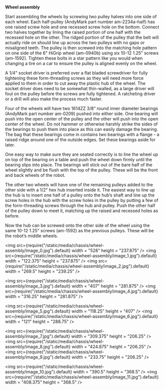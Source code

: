 **Wheel assembly**

Start assembling the wheels by screwing two pulley halves into one side of each wheel. Each half-pulley (AndyMark part number am-2234a-half) has one raised screw hole and one recessed screw hole on the bottom. Connect two halves together by lining the raised portion of one half with the recessed hole on the other. The ridged portion of the pulley that the belt will actually ride on should line up across the two pulleys with no gaps or misaligned teeth. The pulley is then screwed into the matching hole pattern on one side of the 6" HiGrip wheel (am-0940b) using six 10-12 1.25” screws (am-1592). Tighten these bolts in a star pattern like you would when changing a tire on a car to ensure the pulley is aligned evenly on the wheel.

A 1/4" socket driver is preferred over a flat bladed screwdriver for fully tightening these form-threading screws as they will need more force applied to them in order to cut away the plastic hub of the wheel. The socket driver does need to be somewhat thin-walled, as a large driver will foul on the pulley before the screws are fully tightened. A ratcheting driver or a drill will also make the process much faster.

Four of the wheels will have two 1614ZZ 3/8" round inner diameter bearings (AndyMark part number am-0209) pushed into either side. One bearing will push into the open center of the pulley and the other will push into the open center of the wheel. Do not hammer or otherwise harshly strike the sides of the bearings to push them into place as this can easily damage the bearing. The bag that these bearings come in contains two bearings with a flange - a raised ridge around one of the outside edges. Set these bearings aside for later.

One easy way to make sure they are seated correctly is to line the wheel up on top of the bearing on a table and push the wheel down firmly until the bearing slips into place. The bearings will stick out of the bare half of the wheel slightly and be flush with the top of the pulley. These will be the front and back wheels of the robot.

The other two wheels will have one of the remaining pulleys added to the other side with a 1/2" hex hub inserted inside it. The easiest way to line up the hub is to insert one half of a pulley onto the hub’s shaft and line up the screw holes in the hub with the screw holes in the pulley by putting a few of the form-threading screws through the hub and pulley. Push the other half of the pulley down to meet it, matching up the raised and recessed holes as before. 

Now the hub can be screwed onto the other side of the wheel using the same 10-12 1.25" screws (am-1592) as the previous pulleys. These will be the robot’s middle wheels.




<img src={require("/static/media/chassis/wheel-assembly/image_0.jpg").default} width = "528" height = "237.875" />
<img src={require("/static/media/chassis/wheel-assembly/image_1.jpg").default} width = "122.375" height = "237.875" />
<img src={require("/static/media/chassis/wheel-assembly/image_2.jpg").default} width = "269.5" height = "239.25" />


<img src={require("/static/media/chassis/wheel-assembly/image_3.jpg").default} width = "407" height = "281.875" />
<img src={require("/static/media/chassis/wheel-assembly/image_4.jpg").default} width = "316.25" height = "281.875" />


<img src={require("/static/media/chassis/wheel-assembly/image_5.jpg").default} width = "118.25" height = "407" />
<img src={require("/static/media/chassis/wheel-assembly/image_6.jpg").default} width = "121" height = "288.75" />


<img src={require("/static/media/chassis/wheel-assembly/image_7.jpg").default} width = "309.375" height = "206.25" />
<img src={require("/static/media/chassis/wheel-assembly/image_8.jpg").default} width = "424.875" height = "206.25" />
<img src={require("/static/media/chassis/wheel-assembly/image_9.jpg").default} width = "233.75" height = "206.25" />


<img src={require("/static/media/chassis/wheel-assembly/image_10.jpg").default} width = "390.5" height = "368.5" />
<img src={require("/static/media/chassis/wheel-assembly/image_11.jpg").default} width = "408.375" height = "368.5" />


